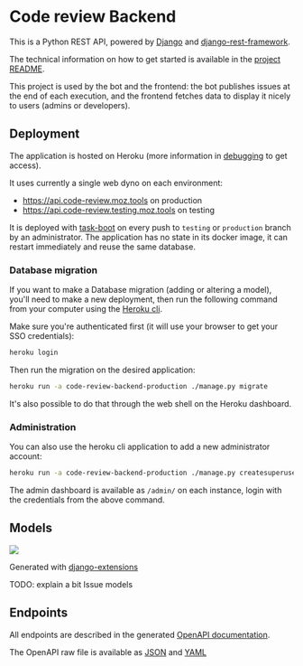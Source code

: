 # Code review Backend

This is a Python REST API, powered by [Django](https://docs.djangoproject.com/) and [django-rest-framework](https://www.django-rest-framework.org/).

The technical information on how to get started is available in the [project README](/backend/README.md).

This project is used by the bot and the frontend: the bot publishes issues at the end of each execution, and the frontend fetches data to display it nicely to users (admins or developers).

## Deployment

The application is hosted on Heroku (more information in [debugging](/docs/debugging.md) to get access).

It uses currently a single web dyno on each environment:

- https://api.code-review.moz.tools on production
- https://api.code-review.testing.moz.tools on testing

It is deployed with [task-boot](https://github.com/mozilla/task-boot) on every push to `testing` or `production` branch by an administrator.
The application has no state in its docker image, it can restart immediately and reuse the same database.

### Database migration

If you want to make a Database migration (adding or altering a model), you'll need to make a new deployment, then run the following command from your computer using the [Heroku cli](https://devcenter.heroku.com/articles/heroku-cli).

Make sure you're authenticated first (it will use your browser to get your SSO credentials):

```bash
heroku login
```

Then run the migration on the desired application:

```bash
heroku run -a code-review-backend-production ./manage.py migrate
```

It's also possible to do that through the web shell on the Heroku dashboard.

### Administration

You can also use the heroku cli application to add a new administrator account:

```bash
heroku run -a code-review-backend-production ./manage.py createsuperuser
```

The admin dashboard is available as `/admin/` on each instance, login with the credentials from the above command.

## Models

![](backend.png)

Generated with [django-extensions](https://django-extensions.readthedocs.io/en/latest/graph_models.html)

TODO: explain a bit Issue models

## Endpoints

All endpoints are described in the generated [OpenAPI documentation](https://api.code-review.moz.tools/docs).

The OpenAPI raw file is available as [JSON](https://api.code-review.moz.tools/docs.json) and [YAML](https://api.code-review.moz.tools/docs.yaml)
